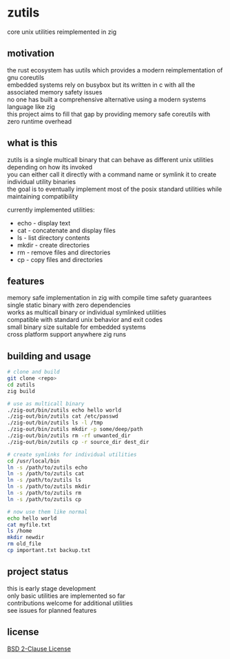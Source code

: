 # zutils

core unix utilities reimplemented in zig

## motivation

the rust ecosystem has uutils which provides a modern reimplementation of gnu coreutils  
embedded systems rely on busybox but its written in c with all the associated memory safety issues  
no one has built a comprehensive alternative using a modern systems language like zig  
this project aims to fill that gap by providing memory safe coreutils with zero runtime overhead

## what is this

zutils is a single multicall binary that can behave as different unix utilities depending on how its invoked  
you can either call it directly with a command name or symlink it to create individual utility binaries  
the goal is to eventually implement most of the posix standard utilities while maintaining compatibility  

currently implemented utilities:
- echo - display text
- cat - concatenate and display files  
- ls - list directory contents
- mkdir - create directories
- rm - remove files and directories
- cp - copy files and directories

## features

memory safe implementation in zig with compile time safety guarantees  
single static binary with zero dependencies  
works as multicall binary or individual symlinked utilities  
compatible with standard unix behavior and exit codes  
small binary size suitable for embedded systems  
cross platform support anywhere zig runs

## building and usage

```bash
# clone and build
git clone <repo>
cd zutils
zig build

# use as multicall binary
./zig-out/bin/zutils echo hello world
./zig-out/bin/zutils cat /etc/passwd
./zig-out/bin/zutils ls -l /tmp
./zig-out/bin/zutils mkdir -p some/deep/path
./zig-out/bin/zutils rm -rf unwanted_dir
./zig-out/bin/zutils cp -r source_dir dest_dir

# create symlinks for individual utilities
cd /usr/local/bin
ln -s /path/to/zutils echo
ln -s /path/to/zutils cat
ln -s /path/to/zutils ls
ln -s /path/to/zutils mkdir
ln -s /path/to/zutils rm
ln -s /path/to/zutils cp

# now use them like normal
echo hello world
cat myfile.txt
ls /home
mkdir newdir
rm old_file
cp important.txt backup.txt
```

## project status

this is early stage development  
only basic utilities are implemented so far  
contributions welcome for additional utilities  
see issues for planned features

## license

[BSD 2-Clause License](LICENSE)